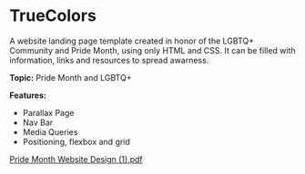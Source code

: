 # TrueColors
A website landing page template created in honor of the LGBTQ+ Community and Pride Month, using only HTML and CSS. It can be filled with information, links and resources to spread awarness.

**Topic:** Pride Month and LGBTQ+

**Features:**

- Parallax Page
- Nav Bar
- Media Queries
- Positioning, flexbox and grid

 [Pride Month Website Design (1).pdf](https://github.com/HazelSharma/True-Colors/files/8749909/Pride.Month.Website.Design.1.pdf)
